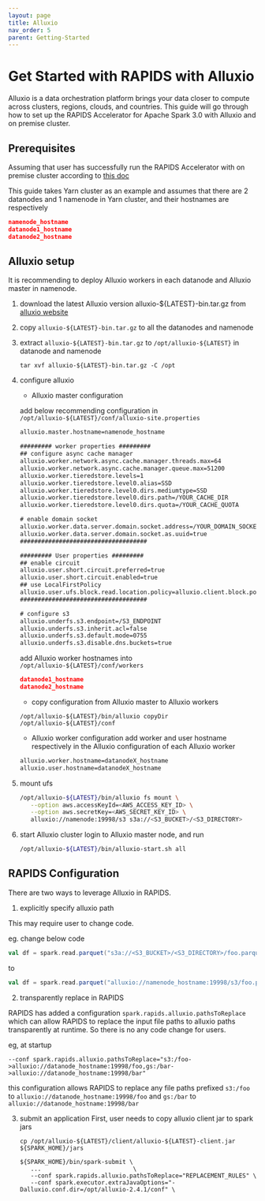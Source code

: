 ```yaml
---
layout: page
title: Alluxio
nav_order: 5
parent: Getting-Started
---
```

# Get Started with RAPIDS with Alluxio

Alluxio is a data orchestration platform brings your data closer to compute across clusters,
regions, clouds, and countries. This guide will go through how to set up the RAPIDS Accelerator
for Apache Spark 3.0 with Alluxio and on premise cluster.

## Prerequisites

Assuming that user has successfully run the RAPIDS Accelerator with on premise cluster according
to [this doc](getting-started-on-prem.md)

This guide takes Yarn cluster as an example and assumes that there are 2 datanodes and 1 namenode in Yarn cluster, and their hostnames are respectively

``` json
namenode_hostname
datanode1_hostname
datanode2_hostname
```

## Alluxio setup

It is recommending to deploy Alluxio workers in each datanode and Alluxio master in namenode.

1. download the latest Alluxio version alluxio-${LATEST}-bin.tar.gz from [alluxio website](https://www.alluxio.io/download/)
2. copy `alluxio-${LATEST}-bin.tar.gz` to all the datanodes and namenode
3. extract `alluxio-${LATEST}-bin.tar.gz` to `/opt/alluxio-${LATEST}` in datanode and namenode
   ``` shell
   tar xvf alluxio-${LATEST}-bin.tar.gz -C /opt
   ```
4. configure alluxio
    - Alluxio master configuration

   add below recommending configuration in `/opt/alluxio-${LATEST}/conf/alluxio-site.properties`
   ``` xml
   alluxio.master.hostname=namenode_hostname

   ######### worker properties #########
   ## configure async cache manager
   alluxio.worker.network.async.cache.manager.threads.max=64
   alluxio.worker.network.async.cache.manager.queue.max=51200
   alluxio.worker.tieredstore.levels=1
   alluxio.worker.tieredstore.level0.alias=SSD
   alluxio.worker.tieredstore.level0.dirs.mediumtype=SSD
   alluxio.worker.tieredstore.level0.dirs.path=/YOUR_CACHE_DIR
   alluxio.worker.tieredstore.level0.dirs.quota=/YOUR_CACHE_QUOTA

   # enable domain socket
   alluxio.worker.data.server.domain.socket.address=/YOUR_DOMAIN_SOCKET_PATH
   alluxio.worker.data.server.domain.socket.as.uuid=true
   ####################################

   ######### User properties #########
   ## enable circuit
   alluxio.user.short.circuit.preferred=true
   alluxio.user.short.circuit.enabled=true
   ## use LocalFirstPolicy
   alluxio.user.ufs.block.read.location.policy=alluxio.client.block.policy.LocalFirstPolicy
   ####################################

   # configure s3
   alluxio.underfs.s3.endpoint=/S3_ENDPOINT
   alluxio.underfs.s3.inherit.acl=false
   alluxio.underfs.s3.default.mode=0755
   alluxio.underfs.s3.disable.dns.buckets=true
   ```

   add Alluxio worker hostnames into `/opt/alluxio-${LATEST}/conf/workers`

   ``` json
   datanode1_hostname
   datanode2_hostname
   ```

   - copy configuration from Alluxio master to Alluxio workers
   ``` shell
   /opt/alluxio-${LATEST}/bin/alluxio copyDir /opt/alluxio-${LATEST}/conf
   ```
   - Alluxio worker configuration
   add worker and user hostname respectively in the Alluxio configuration of each Alluxio worker
   ``` xml
   alluxio.worker.hostname=datanodeX_hostname
   alluxio.user.hostname=datanodeX_hostname
   ```
5. mount ufs
   
   ``` bash
   /opt/alluxio-${LATEST}/bin/alluxio fs mount \
      --option aws.accessKeyId=<AWS_ACCESS_KEY_ID> \
      --option aws.secretKey=<AWS_SECRET_KEY_ID> \
      alluxio://namenode:19998/s3 s3a://<S3_BUCKET>/<S3_DIRECTORY>
   ``` 
6. start Alluxio cluster
   login to Alluxio master node, and run
   ``` bash
   /opt/alluxio-${LATEST}/bin/alluxio-start.sh all
   ```

## RAPIDS Configuration

There are two ways to leverage Alluxio in RAPIDS.

1. explicitly specify alluxio path

This may require user to change code.

eg. change below code

``` scala
val df = spark.read.parquet("s3a://<S3_BUCKET>/<S3_DIRECTORY>/foo.parquet")
```

to

``` scala
val df = spark.read.parquet("alluxio://namenode_hostname:19998/s3/foo.parquet")
```

2. transparently replace in RAPIDS

RAPIDS has added a configuration `spark.rapids.alluxio.pathsToReplace` which can allow RAPIDS to replace the input file paths to alluxio paths transparently at runtime. So there is no any code change for users.

eg, at startup
``` shell
--conf spark.rapids.alluxio.pathsToReplace="s3:/foo->alluxio://datanode_hostname:19998/foo,gs:/bar->alluxio://datanode_hostname:19998/bar"
```

this configuration allows RAPIDS to replace any file paths prefixed `s3:/foo` to `alluxio://datanode_hostname:19998/foo` and `gs:/bar` to `alluxio://datanode_hostname:19998/bar`

3. submit an application
   First, user needs to copy alluxio client jar to spark jars
   ``` shell
   cp /opt/alluxio-${LATEST}/client/alluxio-${LATEST}-client.jar ${SPARK_HOME}/jars
   ```
   
   ``` shell
   ${SPARK_HOME}/bin/spark-submit \
      ...                          \
      --conf spark.rapids.alluxio.pathsToReplace="REPLACEMENT_RULES" \
      --conf spark.executor.extraJavaOptions="-Dalluxio.conf.dir=/opt/alluxio-2.4.1/conf" \
   ```
